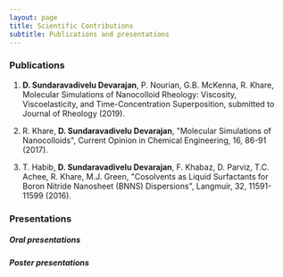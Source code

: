 ```yaml
---
layout: page
title: Scientific Contributions
subtitle: Publications and presentations
---
```


### Publications    
1. **D. Sundaravadivelu Devarajan**, P. Nourian, G.B. McKenna, R. Khare, Molecular Simulations of Nanocolloid Rheology: Viscosity, Viscoelasticity, and Time-Concentration Superposition, submitted to Journal of Rheology (2019).  

2. R. Khare, **D. Sundaravadivelu Devarajan**, "Molecular Simulations of Nanocolloids", Current Opinion in Chemical Engineering, 16, 86-91 (2017).  

3. T. Habib, **D. Sundaravadivelu Devarajan**, F. Khabaz, D. Parviz, T.C. Achee, R. Khare, M.J. Green, "Cosolvents as Liquid Surfactants for Boron Nitride Nanosheet (BNNS) Dispersions", Langmuir, 32, 11591-11599 (2016).  

### Presentations

##### Oral presentations

##### Poster presentations
